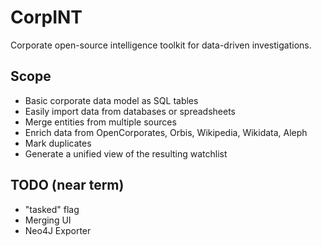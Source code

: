# CorpINT

Corporate open-source intelligence toolkit for data-driven
investigations.


## Scope

* Basic corporate data model as SQL tables
* Easily import data from databases or spreadsheets
* Merge entities from multiple sources
* Enrich data from OpenCorporates, Orbis, Wikipedia, Wikidata, Aleph
* Mark duplicates
* Generate a unified view of the resulting watchlist


## TODO (near term)

* "tasked" flag
* Merging UI
* Neo4J Exporter

